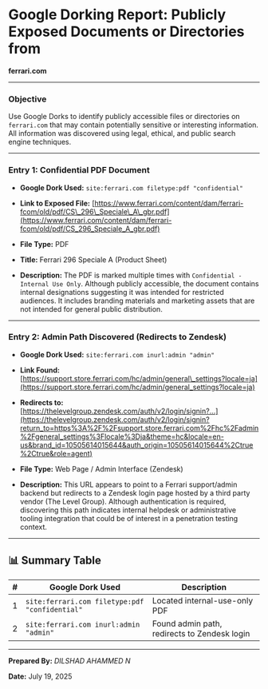 # Google Dorking Report: Publicly Exposed Documents or Directories from

**ferrari.com**

---

### **Objective**

Use Google Dorks to identify publicly accessible files or directories on `ferrari.com` that may contain potentially sensitive or interesting information. All information was discovered using legal, ethical, and public search engine techniques.

---

### **Entry 1: Confidential PDF Document**

* **Google Dork Used:**
  `site:ferrari.com filetype:pdf "confidential"`

* **Link to Exposed File:**
  [https://www.ferrari.com/content/dam/ferrari-fcom/old/pdf/CS\_296\_Speciale\_A\_gbr.pdf](https://www.ferrari.com/content/dam/ferrari-fcom/old/pdf/CS_296_Speciale_A_gbr.pdf)

* **File Type:** PDF

* **Title:** Ferrari 296 Speciale A (Product Sheet)

* **Description:**
  The PDF is marked multiple times with `Confidential - Internal Use Only`. Although publicly accessible, the document contains internal designations suggesting it was intended for restricted audiences. It includes branding materials and marketing assets that are not intended for general public distribution.

---

### **Entry 2: Admin Path Discovered (Redirects to Zendesk)**

* **Google Dork Used:**
  `site:ferrari.com inurl:admin "admin"`

* **Link Found:**
  [https://support.store.ferrari.com/hc/admin/general\_settings?locale=ja](https://support.store.ferrari.com/hc/admin/general_settings?locale=ja)

* **Redirects to:**
  [https://thelevelgroup.zendesk.com/auth/v2/login/signin?...](https://thelevelgroup.zendesk.com/auth/v2/login/signin?return_to=https%3A%2F%2Fsupport.store.ferrari.com%2Fhc%2Fadmin%2Fgeneral_settings%3Flocale%3Dja&theme=hc&locale=en-us&brand_id=10505614015644&auth_origin=10505614015644%2Ctrue%2Ctrue&role=agent)

* **File Type:** Web Page / Admin Interface (Zendesk)

* **Description:**
  This URL appears to point to a Ferrari support/admin backend but redirects to a Zendesk login page hosted by a third party vendor (The Level Group). Although authentication is required, discovering this path indicates internal helpdesk or administrative tooling integration that could be of interest in a penetration testing context.

---

## 📊 Summary Table

| # | Google Dork Used                               | Description                                  |
| - | ---------------------------------------------- | -------------------------------------------- |
| 1 | `site:ferrari.com filetype:pdf "confidential"` | Located internal-use-only PDF                |
| 2 | `site:ferrari.com inurl:admin "admin"`         | Found admin path, redirects to Zendesk login |

---

**Prepared By:** *DILSHAD AHAMMED N*

**Date:** July 19, 2025